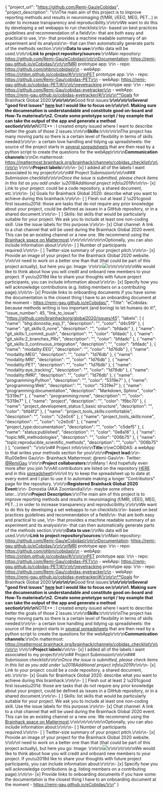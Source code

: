{
  "project_url": "https://github.com/Remi-Gau/eCobidas",
  "project_description": "\r\nThe main aim of this project is to improve reporting methods and results in neuroimaging (f/MRI, i/EEG, MEG, PET...) in order to increase transparency and reproducibility.\r\n\r\nWe want to do this by developing a set webapps to run checklists:\r\n- based on best practices guidelines and recommendation of a field\r\n- that are both easy and practical to use, \r\n- that provides a machine readable summary of an experiment and its analysis\r\n- that can then automatically generate parts of the methods section.\r\n\r\n**Data to use:**\r\nNo data will be used.\r\n\r\n**Link to project repository/sources:**\r\nMain repository: https://github.com/Remi-Gau/eCobidas\r\n\r\nDocumentation: https://remi-gau.github.io/eCobidas/\r\n\r\nfMRI prototype app: \r\n - repo: https://github.com/ohbm/cobidas\r\n - webApp: https://ohbm.github.io/cobidas/#/\r\n\r\nPET prototype app: \r\n - repo: https://github.com/Remi-Gau/cobidas-PET\r\n - webApp: https://remi-gau.github.io/cobidas-PET/#/\r\n\r\neyetracking prototype app: \r\n - repo: https://github.com/Remi-Gau/cobidas-eyetracker\r\n - webApp: https://remi-gau.github.io/cobidas-eyetracker/#/\r\n\r\n**Goals for Brainhack Global 2020:**\r\n<!-- Add a list of milestones or deliverables that you expect to achieve during the event. Try to provide goals of varying complexity for contributors with different sets of skills. -->\r\n\r\n**Good first issues:**\r\n<!-- Add a list of tasks to help new contributors find easy gateways into open source projects. -->\r\n\r\nSeveral \"good first issues\" [here](https://github.com/Remi-Gau/eCobidas/labels/good%20first%20issue) but I would like to focus on:\r\n\r\n1. Making sure the documenation is understandable and constitute good on-board and How-To materieal\r\n2. Create some prototype script / toy example that can take the output of the app and generate a method section\r\n\r\n**NOTE** : I created empty issued where I want to describe better the goals of those 2 issues.\r\n\r\n**Skills:**\r\n<!-- Add a list of skills needed to contribute to this project. Try to think of both coding and non-coding skills. You can provide predefined skill levels, but it\u2019s better if you give concrete examples of the type of task contributors will be facing. Please make sure you create equal opportunities to accommodate the newcomers in your project to learn from each other and share the experiences. -->\r\n\r\nThe project has many moving parts so there is a certain level of flexibility in terms of skills needed:\r\n\r\n- a certain love handling and tidying up spreadsheets: the source of the project starts in [several spreadsheets](https://drive.google.com/drive/u/0/folders/1ydwALHDzl21dcef3qhkju8JKKAT3Y72V) that are then read by a python script to create the questions for the webApp\r\n\r\n**Communication channels:**\r\nOn mattermost: https://mattermost.brainhack.org/brainhack/channels/cobidas_checklist\r\n\r\n\r\n<!-- [ ] Video channel: \r\n[Live Jitsi chat](https://meet.jit.si/cobidas_checklist)\r\n --> \r\n\r\n**Project labels**\r\n<!-- Please prepend an hashtag (#) to all of the labels that fit your project, then tick the box below to state you did so (either by adding an 'x' between square brackets, or by ticking it after submisison).\r\nE.g. my project is about the modulatory effect of salmon mousse on british supper survival\r\nIn the following list:\r\n```\r\nmeal:\r\nbrunch, supper\r\ntype:\r\nmousse, salmon, squid\r\n```\r\nI'm going to hashtag all of the labels I need my project to be indexed in:\r\n```\r\nmeal:\r\nbrunch, #supper\r\ntype:\r\n#mousse, #salmon, squid\r\n```\r\n\r\nNow the real list (please indicate all of the labels you'd like to add to your project):\r\n\r\n- Type of project:\r\ncoding_methods, data_management, #documentation, method_development,\r\npipeline_development, tutorial_recording, visualisation\r\n\r\n- Project development status:\r\n0_concept_no_content, #1_basic structure, 2_releases_existing\r\n\r\n- Topic of the projet:\r\nBayesian_approaches, causality, connectome, data_visualisation, deep_learning,\r\ndiffusion, diversity_inclusivity_equality, EEG_EventRelatedResponseModelling,\r\nEEG_source_modelling, Granger_causality, hypothesis_testing, ICA, information_theory,\r\nmachine_learning, #MR_methodologies, neural_decoding, neural_encoding, neural_networks,\r\nPCA, physiology, reinforcement_learning, #reproducible_scientific_methods, single_neuron_models,\r\nstatistical_modelling, systems_neuroscience, tractography, #MEEG_methodologies\r\n\r\n- Tools used in the project:\r\nAFNI, ANTs, BIDS, Brainstorm, CPAC, Datalad, DIPY, FieldTrip, fMRIPrep, Freesurfer,\r\nFSL, Jupyter, MNE, MRtrix, Nipype, NWB, SPM, #Spreadsheets, #JSONLD, #Linked_Data, #Vue_js\r\n\r\n- Tools skill level required to enter the project (more than one possible):\r\n#comfortable, expert, familiar, #no_skills_required\r\n\r\n- Programming language used in the project:\r\n#no_programming_involved, C++, containerization, #documentation, Java, Julia, Matlab,\r\n#Python, R, shell_scripting, Unix_command_line, #Web, workflows\r\n\r\n- Modalities involved in the project (if any):\r\nbehavioral, DWI, ECG, ECOG, #EEG, #eye_tracking, #fMRI, fNIRS, #MEG, #MRI, #PET, TDCS, TMS\r\n\r\n- Git skills reuired to enter the project (more than one possible):\r\n#0_no_git_skills, #1_commit_push, #2_branches_PRs, #3_continuous_integration\r\n-->\r\n- [x] I added all of the labels I want associated to my project\r\n\r\n## Project Submission\r\n\r\n### Submission checklist\r\n\r\n*Once the issue is submitted, please check items in this list as you add under \u2018Additional project info\u2019*\r\n\r\n- [x] Link to your project: could be a code repository, a shared document, etc.\r\n\r\n- [x] Goals for Brainhack Global 2020: describe what you want to achieve during this brainhack.\r\n\r\n- [ ] Flesh out at least 2 \u201cgood first issues\u201d: those are tasks that do not require any prior knowledge about your project, could be defined as issues in a GitHub repository, or in a shared document.\r\n\r\n- [ ] Skills: list skills that would be particularly suitable for your project. We ask you to include at least one non-coding skill. Use the issue labels for this purpose.\r\n\r\n- [x] Chat channel: A link to a chat channel that will be used during the Brainhack Global 2020 event. This can be an existing channel or a new one. We recommend using the [Brainhack space on Mattermost](https://mattermost.brainhack.org/).\r\n\r\n<!-- [x] Video channel: A link to a video channel that will be used during the Brainhack Global 2020 Brainhack. This can be an existing channel or a new one. For instance a [Jitsi meet room](https://meet.jit.si/). **Please, do not make the video channel public in here**: post a message in your chat channel and pin it so that it remains private, you do not get undesired content, and contributors can still have access to it..-->\r\n\r\n\r\nOptionally, you can also include information about:\r\n\r\n- [ ] Number of participants required.\r\n\r\n- [ ] Twitter-size summary of your project pitch.\r\n\r\n- [x] Provide an image of your project for the Brainhack Global 2020 website. \r\n<!-- You can put an image anywhere in this issue and it will be used to build your project page on the website. -->\r\nI need to work on a better one than that (that could be part of this project actually), but here you go: Image: \r\n\r\n![ ](https://raw.githubusercontent.com/Remi-Gau/eCobidas/master/docs/img/checklist.jpg)\r\n\r\n\r\n\r\nWe would like to think about how you will credit and onboard new members to your project. If you\u2019d like to share your thoughts with future project participants, you can include information about:\r\n\r\n- [x] Specify how you will acknowledge contributions (e.g. listing members on a contributing page).\r\n\r\n- [x] Provide links to onboarding documents if you have some: the documentation is the closest thing I have to an onboarding document at the moment -  https://remi-gau.github.io/eCobidas/",
  "Title": "eCobidas: because methods writing is too important (and boring) to let humans do it!",
  "issue_number": 45,
  "link_to_issue": "https://github.com/brainhackorg/global2020/issues/45",
  "labels": [
    {
      "name": "bhg:donostia_esp_1",
      "description": "",
      "color": "d4c5f9"
    },
    {
      "name": "git_skills:0_none",
      "description": "",
      "color": "bfdadc"
    },
    {
      "name": "git_skills:1_commit_push",
      "description": "",
      "color": "bfdadc"
    },
    {
      "name": "git_skills:2_branches_PRs",
      "description": "",
      "color": "bfdadc"
    },
    {
      "name": "git_skills:3_continuous_integration",
      "description": "",
      "color": "bfdadc"
    },
    {
      "name": "modality:EEG",
      "description": "",
      "color": "1d76db"
    },
    {
      "name": "modality:MEG",
      "description": "",
      "color": "1d76db"
    },
    {
      "name": "modality:MRI",
      "description": "",
      "color": "1d76db"
    },
    {
      "name": "modality:PET",
      "description": "",
      "color": "1d76db"
    },
    {
      "name": "modality:eye_tracking",
      "description": "",
      "color": "1d76db"
    },
    {
      "name": "modality:fMRI",
      "description": "",
      "color": "1d76db"
    },
    {
      "name": "programming:Python",
      "description": "",
      "color": "5319e7"
    },
    {
      "name": "programming:Web",
      "description": "",
      "color": "5319e7"
    },
    {
      "name": "programming:documentation",
      "description": "Markdown, Sphinx",
      "color": "5319e7"
    },
    {
      "name": "programming:none",
      "description": "",
      "color": "5319e7"
    },
    {
      "name": "project",
      "description": "",
      "color": "f9bc70"
    },
    {
      "name": "project_development_status:1_basic structure",
      "description": "",
      "color": "bfd4f2"
    },
    {
      "name": "project_tools_skills:comfortable",
      "description": "",
      "color": "c2e0c6"
    },
    {
      "name": "project_tools_skills:none",
      "description": "",
      "color": "c2e0c6"
    },
    {
      "name": "project_type:documentation",
      "description": "",
      "color": "c5def5"
    },
    {
      "name": "status:published",
      "description": "",
      "color": "0e8a16"
    },
    {
      "name": "topic:MR_methodologies",
      "description": "",
      "color": "006b75"
    },
    {
      "name": "topic:reproducible_scientific_methods",
      "description": "",
      "color": "006b75"
    }
  ],
  "content": "<!-- Guidelines\r\n\r\nWe are very excited to meet you at Brainhack Global 2020 \ud83c\udf89. To submit a project, you need to be an attendee to one of the Brainhack Global 2020 events listed on the [Brainhack Global 2020 webpage](https://brainhack.org/global2020/events/). Please, register for the event that is most suitable to your location, time zone, interest, and/or project prior to submitting one. Thank you!\r\n\r\nWe have prepared a checklist to help with your project submission. Here is how to proceed:\r\n\r\nBefore filling in any part please check items in the checklist below as you go through them.\r\nOnce you are done (at least all 'required' items must be provided), please delete the \"Guidelines\" section, submit your issue and add a comment saying 'Hi @Brainhack-Global/project-monitors: my project is ready!'\r\nThank you!\r\n\r\nAfter the issue is submitted, we will assign a 'project monitor' from the event location that you are registered with to review your submission. Once the submission is approved by the 'project monitor', they will add the label 'Project is ready' and it will appear on [Brainhack Global 2020 Projects](https://brainhack.org/global2020/projects) page with a separate project dedicated webpage. \r\n\r\nNote that you can always update your issue which will also change your page on the website accordingly.\r\n\r\nIf at any time you need help from us or anything is unclear, please add a comment and ping your project monitor. Our team is here to help! -->\r\n\r\n## Project info\r\n\r\n**Title:**\r\neCOBIDAS: a webApp to that writes your methods section for you\r\n\r\n**Project lead:**\r\n- R\u00e9mi Gau\r\n- Brainhack Mattermost: @remi-Gau\r\n- Twitter: [@RemiGau](https://twitter.com/RemiGau) \r\n\r\n**Project collaborators:**\r\nMany ! And hopefully even more after you join !\r\nAll contributors are listed on the repository [HERE](https://github.com/Remi-Gau/eCobidas#contributors-) and in this [spreadsheet](https://docs.google.com/spreadsheets/d/1v_ReviQZLNxg9T5qCYAfMiA-rZupMnWp03PSNVRGpBI/edit?usp=sharing)\r\n\r\nI try to keep the spreadsheet up to date at every event and I plan to use it to automate making a longer \"Contributors\" page for the repository. \r\n\r\n**Registered Brainhack Global 2020 Event:**\r\n- Donostia (AKA Zoomlandia)\r\n- maybe some others later...\r\n\r\n**Project Description:**\r\nThe main aim of this project is to improve reporting methods and results in neuroimaging (f/MRI, i/EEG, MEG, PET...) in order to increase transparency and reproducibility.\r\n\r\nWe want to do this by developing a set webapps to run checklists:\r\n- based on best practices guidelines and recommendation of a field\r\n- that are both easy and practical to use, \r\n- that provides a machine readable summary of an experiment and its analysis\r\n- that can then automatically generate parts of the methods section.\r\n\r\n**Data to use:**\r\nNo data will be used.\r\n\r\n**Link to project repository/sources:**\r\nMain repository: https://github.com/Remi-Gau/eCobidas\r\n\r\nDocumentation: https://remi-gau.github.io/eCobidas/\r\n\r\nfMRI prototype app: \r\n - repo: https://github.com/ohbm/cobidas\r\n - webApp: https://ohbm.github.io/cobidas/#/\r\n\r\nPET prototype app: \r\n - repo: https://github.com/Remi-Gau/cobidas-PET\r\n - webApp: https://remi-gau.github.io/cobidas-PET/#/\r\n\r\neyetracking prototype app: \r\n - repo: https://github.com/Remi-Gau/cobidas-eyetracker\r\n - webApp: https://remi-gau.github.io/cobidas-eyetracker/#/\r\n\r\n**Goals for Brainhack Global 2020:**\r\n<!-- Add a list of milestones or deliverables that you expect to achieve during the event. Try to provide goals of varying complexity for contributors with different sets of skills. -->\r\n\r\n**Good first issues:**\r\n<!-- Add a list of tasks to help new contributors find easy gateways into open source projects. -->\r\n\r\nSeveral \"good first issues\" [here](https://github.com/Remi-Gau/eCobidas/labels/good%20first%20issue) but I would like to focus on:\r\n\r\n1. Making sure the documenation is understandable and constitute good on-board and How-To materieal\r\n2. Create some prototype script / toy example that can take the output of the app and generate a method section\r\n\r\n**NOTE** : I created empty issued where I want to describe better the goals of those 2 issues.\r\n\r\n**Skills:**\r\n<!-- Add a list of skills needed to contribute to this project. Try to think of both coding and non-coding skills. You can provide predefined skill levels, but it\u2019s better if you give concrete examples of the type of task contributors will be facing. Please make sure you create equal opportunities to accommodate the newcomers in your project to learn from each other and share the experiences. -->\r\n\r\nThe project has many moving parts so there is a certain level of flexibility in terms of skills needed:\r\n\r\n- a certain love handling and tidying up spreadsheets: the source of the project starts in [several spreadsheets](https://drive.google.com/drive/u/0/folders/1ydwALHDzl21dcef3qhkju8JKKAT3Y72V) that are then read by a python script to create the questions for the webApp\r\n\r\n**Communication channels:**\r\nOn mattermost: https://mattermost.brainhack.org/brainhack/channels/cobidas_checklist\r\n\r\n\r\n<!-- [ ] Video channel: \r\n[Live Jitsi chat](https://meet.jit.si/cobidas_checklist)\r\n --> \r\n\r\n**Project labels**\r\n<!-- Please prepend an hashtag (#) to all of the labels that fit your project, then tick the box below to state you did so (either by adding an 'x' between square brackets, or by ticking it after submisison).\r\nE.g. my project is about the modulatory effect of salmon mousse on british supper survival\r\nIn the following list:\r\n```\r\nmeal:\r\nbrunch, supper\r\ntype:\r\nmousse, salmon, squid\r\n```\r\nI'm going to hashtag all of the labels I need my project to be indexed in:\r\n```\r\nmeal:\r\nbrunch, #supper\r\ntype:\r\n#mousse, #salmon, squid\r\n```\r\n\r\nNow the real list (please indicate all of the labels you'd like to add to your project):\r\n\r\n- Type of project:\r\ncoding_methods, data_management, #documentation, method_development,\r\npipeline_development, tutorial_recording, visualisation\r\n\r\n- Project development status:\r\n0_concept_no_content, #1_basic structure, 2_releases_existing\r\n\r\n- Topic of the projet:\r\nBayesian_approaches, causality, connectome, data_visualisation, deep_learning,\r\ndiffusion, diversity_inclusivity_equality, EEG_EventRelatedResponseModelling,\r\nEEG_source_modelling, Granger_causality, hypothesis_testing, ICA, information_theory,\r\nmachine_learning, #MR_methodologies, neural_decoding, neural_encoding, neural_networks,\r\nPCA, physiology, reinforcement_learning, #reproducible_scientific_methods, single_neuron_models,\r\nstatistical_modelling, systems_neuroscience, tractography, #MEEG_methodologies\r\n\r\n- Tools used in the project:\r\nAFNI, ANTs, BIDS, Brainstorm, CPAC, Datalad, DIPY, FieldTrip, fMRIPrep, Freesurfer,\r\nFSL, Jupyter, MNE, MRtrix, Nipype, NWB, SPM, #Spreadsheets, #JSONLD, #Linked_Data, #Vue_js\r\n\r\n- Tools skill level required to enter the project (more than one possible):\r\n#comfortable, expert, familiar, #no_skills_required\r\n\r\n- Programming language used in the project:\r\n#no_programming_involved, C++, containerization, #documentation, Java, Julia, Matlab,\r\n#Python, R, shell_scripting, Unix_command_line, #Web, workflows\r\n\r\n- Modalities involved in the project (if any):\r\nbehavioral, DWI, ECG, ECOG, #EEG, #eye_tracking, #fMRI, fNIRS, #MEG, #MRI, #PET, TDCS, TMS\r\n\r\n- Git skills reuired to enter the project (more than one possible):\r\n#0_no_git_skills, #1_commit_push, #2_branches_PRs, #3_continuous_integration\r\n-->\r\n- [x] I added all of the labels I want associated to my project\r\n\r\n## Project Submission\r\n\r\n### Submission checklist\r\n\r\n*Once the issue is submitted, please check items in this list as you add under \u2018Additional project info\u2019*\r\n\r\n- [x] Link to your project: could be a code repository, a shared document, etc.\r\n\r\n- [x] Goals for Brainhack Global 2020: describe what you want to achieve during this brainhack.\r\n\r\n- [ ] Flesh out at least 2 \u201cgood first issues\u201d: those are tasks that do not require any prior knowledge about your project, could be defined as issues in a GitHub repository, or in a shared document.\r\n\r\n- [ ] Skills: list skills that would be particularly suitable for your project. We ask you to include at least one non-coding skill. Use the issue labels for this purpose.\r\n\r\n- [x] Chat channel: A link to a chat channel that will be used during the Brainhack Global 2020 event. This can be an existing channel or a new one. We recommend using the [Brainhack space on Mattermost](https://mattermost.brainhack.org/).\r\n\r\n<!-- [x] Video channel: A link to a video channel that will be used during the Brainhack Global 2020 Brainhack. This can be an existing channel or a new one. For instance a [Jitsi meet room](https://meet.jit.si/). **Please, do not make the video channel public in here**: post a message in your chat channel and pin it so that it remains private, you do not get undesired content, and contributors can still have access to it..-->\r\n\r\n\r\nOptionally, you can also include information about:\r\n\r\n- [ ] Number of participants required.\r\n\r\n- [ ] Twitter-size summary of your project pitch.\r\n\r\n- [x] Provide an image of your project for the Brainhack Global 2020 website. \r\n<!-- You can put an image anywhere in this issue and it will be used to build your project page on the website. -->\r\nI need to work on a better one than that (that could be part of this project actually), but here you go: Image: \r\n\r\n![ ](https://raw.githubusercontent.com/Remi-Gau/eCobidas/master/docs/img/checklist.jpg)\r\n\r\n\r\n\r\nWe would like to think about how you will credit and onboard new members to your project. If you\u2019d like to share your thoughts with future project participants, you can include information about:\r\n\r\n- [x] Specify how you will acknowledge contributions (e.g. listing members on a contributing page).\r\n\r\n- [x] Provide links to onboarding documents if you have some: the documentation is the closest thing I have to an onboarding document at the moment -  https://remi-gau.github.io/eCobidas/\r\n"
}